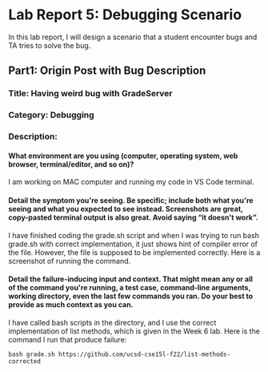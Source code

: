 # Lab Report 5: Debugging Scenario

In this lab report, I will design a scenario that a student encounter bugs and TA tries to solve the bug.

## Part1: Origin Post with Bug Description

### Title: Having weird bug with GradeServer

### Category: Debugging

### Description:

#### What environment are you using (computer, operating system, web browser, terminal/editor, and so on)?

I am working on MAC computer and running my code in VS Code terminal.

#### Detail the symptom you're seeing. Be specific; include both what you're seeing and what you expected to see instead. Screenshots are great, copy-pasted terminal output is also great. Avoid saying “it doesn't work”.

I have finished coding the grade.sh script and when I was trying to run bash grade.sh with correct implementation, it just shows hint of compiler error of the file. However, the file is supposed to be implemented correctly. Here is a screenshot of running the command.

#### Detail the failure-inducing input and context. That might mean any or all of the command you're running, a test case, command-line arguments, working directory, even the last few commands you ran. Do your best to provide as much context as you can.

I have called bash scripts in the directory, and I use the correct implementation of list methods, which is given in the Week 6 lab. Here is the command I run that produce failure:
```
bash grade.sh https://github.com/ucsd-cse15l-f22/list-methods-corrected
```
